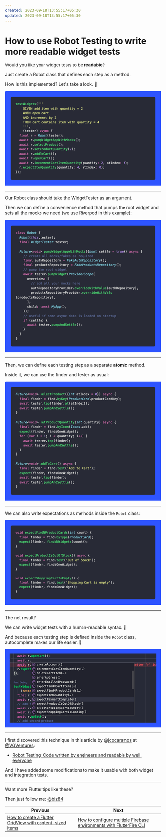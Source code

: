 ```yaml
---
created: 2023-09-18T13:55:17+05:30
updated: 2023-09-18T13:55:17+05:30
---
```

# How to use Robot Testing to write more readable widget tests

Would you like your widget tests to be **readable**?

Just create a Robot class that defines each step as a method.

How is this implemented? Let's take a look. 🧵

![](020-robot-testing-1.png)

---

Our Robot class should take the WidgetTester as an argument.

Then we can define a convenience method that pumps the root widget and sets all the mocks we need (we use Riverpod in this example):

![](020-robot-testing-2.png)

---

Then, we can define each testing step as a separate **atomic** method.

Inside it, we can use the finder and tester as usual:

![](020-robot-testing-3.png)

---

We can also write expectations as methods inside the `Robot` class:

![](020-robot-testing-4.png)

---

The net result?

We can write widget tests with a human-readable syntax. 🎉

And because each testing step is defined inside the `Robot` class, autocomplete makes our life easier. 🚀

![](020-robot-testing-5.png)

----

I first discovered this technique in this article by [@jcocaramos](https://twitter.com/jcocaramos) at [@VGVentures](https://twitter.com/VGVentures):

- [Robot Testing: Code written by engineers and readable by well, everyone](https://verygood.ventures/blog/robot-testing-in-flutter)

And I have added some modifications to make it usable with both widget and integration tests.

----

Want more Flutter tips like these?

Then just follow me: [@biz84](https://twitter.com/biz84)

 
| Previous | Next |
| -------- | ---- |
| [How to create a Flutter GridView with content-sized items](../0018-how-to-create-a-flutter-gridview-with-content-sized-items/index.md) | [How to configure multiple Firebase environments with FlutterFire CLI](../0020-how-to-configure-multiple-firebase-environments-with-flutterfire-cli/index.md) |